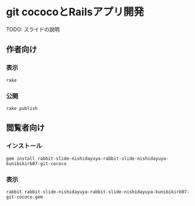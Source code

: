 # git cococoとRailsアプリ開発

TODO: スライドの説明

## 作者向け

### 表示

    rake

### 公開

    rake publish

## 閲覧者向け

### インストール

    gem install rabbit-slide-nishidayuya-rabbit-slide-nishidayuya-kunibikirb07-git-cococo

### 表示

    rabbit rabbit-slide-nishidayuya-rabbit-slide-nishidayuya-kunibikirb07-git-cococo.gem

